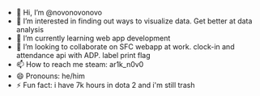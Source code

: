 - 👋 Hi, I’m @novonovonovo
- 👀 I’m interested in finding out ways to visualize data. Get better at data analysis
- 🌱 I’m currently learning web app development
- 💞️ I’m looking to collaborate on SFC webapp at work. clock-in and attendance api with ADP. label print flag
- 📫 How to reach me steam: ar1k_n0v0
- 😄 Pronouns: he/him
- ⚡ Fun fact: i have 7k hours in dota 2 and i'm still trash

<!---
novonovonovo/novonovonovo is a ✨ special ✨ repository because its `README.md` (this file) appears on your GitHub profile.
You can click the Preview link to take a look at your changes.
--->
